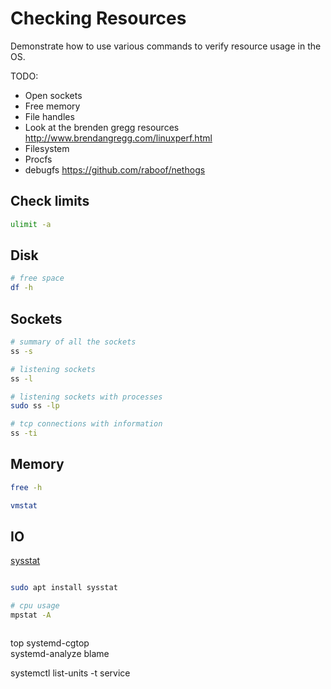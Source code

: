 # Checking Resources 
Demonstrate how to use various commands to verify resource usage in the OS.


TODO:
* Open sockets
* Free memory 
* File handles
* Look at the brenden gregg resources http://www.brendangregg.com/linuxperf.html
* Filesystem
* Procfs
* debugfs
https://github.com/raboof/nethogs

## Check limits
```sh
ulimit -a
```
## Disk

```sh
# free space
df -h
```

## Sockets

```sh
# summary of all the sockets
ss -s 

# listening sockets
ss -l 

# listening sockets with processes
sudo ss -lp

# tcp connections with information
ss -ti 
```


## Memory

```sh
free -h

vmstat 
```

## IO

[sysstat](https://www.linux.com/training-tutorials/sysstat-howto-deployment-and-configuration-guide-linux-servers/)  

```sh

sudo apt install sysstat   

# cpu usage
mpstat -A



```



top
systemd-cgtop   
systemd-analyze blame 

systemctl list-units -t service        

